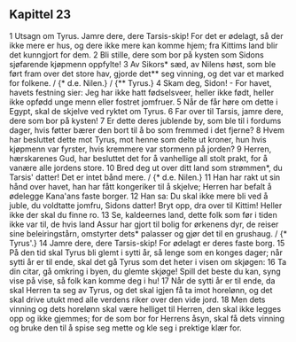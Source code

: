 ## Kapittel 23

1 Utsagn om Tyrus. Jamre dere, dere Tarsis-skip! For det er ødelagt, så der ikke mere er hus, og dere ikke mere kan komme hjem; fra Kittims land blir det kunngjort for dem.
2 Bli stille, dere som bor på kysten som Sidons sjøfarende kjøpmenn oppfylte!
3 Av Sikors* sæd, av Nilens høst, som ble ført fram over det store hav, gjorde det** seg vinning, og det var et marked for folkene. / {* d.e. Nilen.} / {** Tyrus.}
4 Skam deg, Sidon! - For havet, havets festning sier: Jeg har ikke hatt fødselsveer, heller ikke født, heller ikke opfødd unge menn eller fostret jomfruer.
5 Når de får høre om dette i Egypt, skal de skjelve ved ryktet om Tyrus.
6 Far over til Tarsis, jamre dere, dere som bor på kysten!
7 Er dette deres jublende by, som ble til i fordums dager, hvis føtter bærer den bort til å bo som fremmed i det fjerne?
8 Hvem har besluttet dette mot Tyrus, mot henne som delte ut kroner, hun hvis kjøpmenn var fyrster, hvis kremmere var stormenn på jorden?
9 Herren, hærskarenes Gud, har besluttet det for å vanhellige all stolt prakt, for å vanære alle jordens store.
10 Bred deg ut over ditt land som strømmen*, du Tarsis' datter! Det er intet bånd mere. / {* d.e. Nilen.}
11 Han har rakt ut sin hånd over havet, han har fått kongeriker til å skjelve; Herren har befalt å ødelegge Kana'ans faste borger.
12 Han sa: Du skal ikke mere bli ved å juble, du voldtatte jomfru, Sidons datter! Bryt opp, dra over til Kittim! Heller ikke der skal du finne ro.
13 Se, kaldeernes land, dette folk som før i tiden ikke var til, de hvis land Assur har gjort til bolig for ørkenens dyr, de reiser sine beleiringstårn, omstyrter dets* palasser og gjør det til en grushaug. / {* Tyrus'.}
14 Jamre dere, dere Tarsis-skip! For ødelagt er deres faste borg.
15 På den tid skal Tyrus bli glemt i sytti år, så lenge som en konges dager; når sytti år er til ende, skal det gå Tyrus som det heter i visen om skjøgen:
16 Ta din citar, gå omkring i byen, du glemte skjøge! Spill det beste du kan, syng vise på vise, så folk kan komme deg i hu!
17 Når de sytti år er til ende, da skal Herren ta seg av Tyrus, og det skal igjen få ta imot horelønn, og det skal drive utukt med alle verdens riker over den vide jord.
18 Men dets vinning og dets horelønn skal være helliget til Herren, den skal ikke legges opp og ikke gjemmes; for de som bor for Herrens åsyn, skal få dets vinning og bruke den til å spise seg mette og kle seg i prektige klær for.
